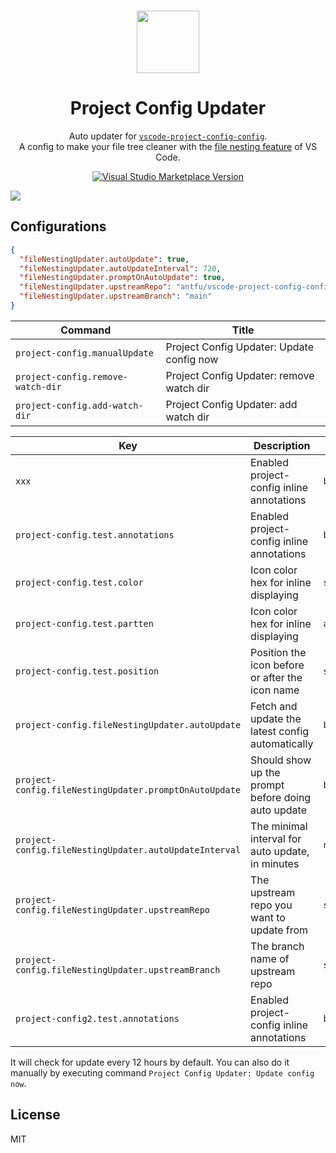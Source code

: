 <br>

<p align="center">
<img src="https://raw.githubusercontent.com/antfu/vscode-project-config-config/main/extension/res/logo.png" style="width:100px;" />
</p>

<h1 align="center">Project Config Updater</h1>

<p align="center">
Auto updater for <a href="https://github.com/open-dmsrs/vscode-project-config-updater" target="_blank"><code>vscode-project-config-config</code></a>.<br>
A config to make your file tree cleaner with the <a href="https://code.visualstudio.com/updates/v1_64#_explorer-project-config">file nesting feature</a> of VS Code.</a>
</p>

<p align="center">
<a href="https://marketplace.visualstudio.com/items?itemName=cnjimbo.project-config" target="__blank"><img src="https://img.shields.io/visual-studio-marketplace/v/cnjimbo.project-config.svg?color=blue&amp;label=VS%20Code%20Marketplace&logo=visual-studio-code" alt="Visual Studio Marketplace Version" /></a>
</p>

![](https://user-images.githubusercontent.com/11247099/157142238-b00deecb-8d56-424f-9b20-ef6a6f5ddf99.png)

## Configurations

```json
{
  "fileNestingUpdater.autoUpdate": true,
  "fileNestingUpdater.autoUpdateInterval": 720,
  "fileNestingUpdater.promptOnAutoUpdate": true,
  "fileNestingUpdater.upstreamRepo": "antfu/vscode-project-config-config",
  "fileNestingUpdater.upstreamBranch": "main"
}
```

<!-- commands -->

| Command                           | Title                                     |
| --------------------------------- | ----------------------------------------- |
| `project-config.manualUpdate`     | Project Config Updater: Update config now |
| `project-config.remove-watch-dir` | Project Config Updater: remove watch dir  |
| `project-config.add-watch-dir`    | Project Config Updater: add watch dir     |

<!-- commands -->

<!-- configs -->

| Key                                                    | Description                                        | Type      | Default                              |
| ------------------------------------------------------ | -------------------------------------------------- | --------- | ------------------------------------ |
| `xxx`                                                  | Enabled project-config inline annotations          | `boolean` | `true`                               |
| `project-config.test.annotations`                      | Enabled project-config inline annotations          | `boolean` | `true`                               |
| `project-config.test.color`                            | Icon color hex for inline displaying               | `string`  | `"auto"`                             |
| `project-config.test.partten`                          | Icon color hex for inline displaying               | `array`   | `["src /**/*","docs /**/*"]`         |
| `project-config.test.position`                         | Position the icon before or after the icon name    | `string`  | `"before"`                           |
| `project-config.fileNestingUpdater.autoUpdate`         | Fetch and update the latest config automatically   | `boolean` | `true`                               |
| `project-config.fileNestingUpdater.promptOnAutoUpdate` | Should show up the prompt before doing auto update | `boolean` | `true`                               |
| `project-config.fileNestingUpdater.autoUpdateInterval` | The minimal interval for auto update, in minutes   | `number`  | `4320`                               |
| `project-config.fileNestingUpdater.upstreamRepo`       | The upstream repo you want to update from          | `string`  | `"antfu/vscode-file-nesting-config"` |
| `project-config.fileNestingUpdater.upstreamBranch`     | The branch name of upstream repo                   | `string`  | `"main"`                             |
| `project-config2.test.annotations`                     | Enabled project-config inline annotations          | `boolean` | `true`                               |

<!-- configs -->

It will check for update every 12 hours by default. You can also do it manually by executing command `Project Config Updater: Update config now`.

## License

MIT
